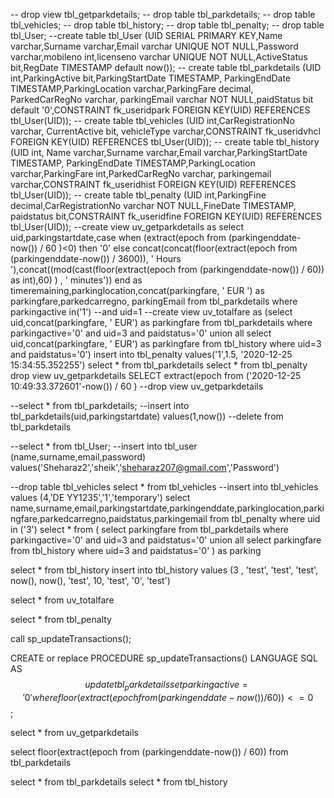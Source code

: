 -- drop view tbl_getparkdetails;
-- drop table tbl_parkdetails;
-- drop table tbl_vehicles;
-- drop table tbl_history;
-- drop table tbl_penalty;
-- drop table tbl_User;
--create table tbl_User (UID SERIAL PRIMARY KEY,Name varchar,Surname varchar,Email varchar UNIQUE NOT NULL,Password varchar,mobileno int,licenseno varchar UNIQUE NOT NULL,ActiveStatus bit,RegDate TIMESTAMP default now());
-- create table tbl_parkdetails (UID int,ParkingActive bit,ParkingStartDate TIMESTAMP, ParkingEndDate TIMESTAMP,ParkingLocation varchar,ParkingFare decimal, ParkedCarRegNo varchar, parkingEmail varchar NOT NULL,paidStatus bit default '0',CONSTRAINT fk_useridpark FOREIGN KEY(UID) REFERENCES tbl_User(UID));
-- create table tbl_vehicles (UID int,CarRegistrationNo varchar, CurrentActive bit, vehicleType varchar,CONSTRAINT fk_useridvhcl FOREIGN KEY(UID) REFERENCES tbl_User(UID));
-- create table tbl_history (UID int, Name varchar,Surname varchar,Email varchar,ParkingStartDate TIMESTAMP, ParkingEndDate TIMESTAMP,ParkingLocation varchar,ParkingFare int,ParkedCarRegNo varchar, parkingemail varchar,CONSTRAINT fk_useridhist FOREIGN KEY(UID) REFERENCES tbl_User(UID));
-- create table tbl_penalty (UID int,ParkingFine decimal,CarRegistrationNo varchar NOT NULL,FineDate TIMESTAMP, paidstatus bit,CONSTRAINT fk_useridfine FOREIGN KEY(UID) REFERENCES tbl_User(UID));
--create view uv_getparkdetails as select uid,parkingstartdate,case when (extract(epoch from (parkingenddate-now()) / 60 )<0) then '0' else  concat(concat(floor(extract(epoch from (parkingenddate-now()) / 3600)), ' Hours '),concat((mod(cast(floor(extract(epoch from (parkingenddate-now()) / 60)) as int),60) ) , ' minutes'))  end as timeremaining,parkinglocation,concat(parkingfare, ' EUR ') as parkingfare,parkedcarregno, parkingEmail from tbl_parkdetails where parkingactive in('1') --and uid=1
--create view uv_totalfare as (select uid,concat(parkingfare, ' EUR')  as parkingfare from tbl_parkdetails where parkingactive='0' and uid=3 and paidstatus='0' union all select uid,concat(parkingfare, ' EUR') as parkingfare from tbl_history where uid=3 and paidstatus='0')
insert into tbl_penalty values('1',1.5, '2020-12-25 15:34:55.352255')
select * from tbl_parkdetails
select * from tbl_penalty
drop view uv_getparkdetails
SELECT extract(epoch from ('2020-12-25 10:49:33.372601'-now()) / 60 )
--drop view uv_getparkdetails

--select * from tbl_parkdetails;
--insert into tbl_parkdetails(uid,parkingstartdate) values(1,now())
--delete from tbl_parkdetails

--select * from tbl_User;
--insert into tbl_user (name,surname,email,password) values('Sheharaz2','sheik','sheharaz207@gmail.com','Password')

--drop table tbl_vehicles
select * from tbl_vehicles
--insert into tbl_vehicles values (4,'DE YY1235','1','temporary')
select name,surname,email,parkingstartdate,parkingenddate,parkinglocation,parkingfare,parkedcarregno,paidstatus,parkingemail from tbl_penalty where uid in ('3')
select * from (
select parkingfare from tbl_parkdetails where parkingactive='0' and uid=3 and paidstatus='0' union all
select parkingfare from tbl_history where uid=3 and paidstatus='0'
) as parking

select * from tbl_history 
insert into tbl_history values (3 , 'test', 'test', 'test', now(), now(), 'test', 10, 'test', '0', 'test')

select * from uv_totalfare


select * from tbl_penalty


call sp_updateTransactions();


CREATE or replace PROCEDURE sp_updateTransactions()
LANGUAGE SQL
AS $$
update tbl_parkdetails set parkingactive='0' where  floor(extract(epoch from (parkingenddate-now()) / 60))<=0 
$$;

select * from uv_getparkdetails




 select floor(extract(epoch from (parkingenddate-now()) / 60)) from tbl_parkdetails

select * from tbl_parkdetails
select * from tbl_history